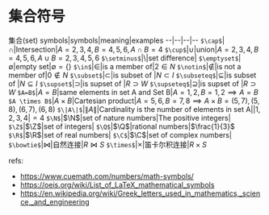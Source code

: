 # 集合符号

集合(set)
symbols|symbols|meaning|examples
--|--|--|--
`$\cap$`|$\cap$|Intersection|$A={2,3,4},B={4,5,6},A\cap B = {4}$
`$\cup$`|$\cup$|union|$A={2,3,4},B={4,5,6},A\cup B={2,3,4,5,6}$
`$\setminus$`|$\setminus$|set difference|
`$\emptyset$`|$\emptyset$|empty set|$\emptyset = \{\}$
`$\in$`|$\in$|is a member of|$2 \in N$
`$\notin$`|$\notin$|is not a member of|$0 \notin N$
`$\subset$`|$\subset$|is subset of |$N \subset I$
`$\subseteq$`|$\subseteq$|is subset of |$N \subseteq I$
`$\supset$`|$\supset$|is supset of |$R \supset W$
`$\supseteq$`|$\supseteq$|is supset of |$R \supset W$
`$A=B$`|$A=B$|same elements in set A and Set B|$A={1,2},B={1,2} \implies A = B$
`$A \times B$`|$A \times B$|Cartesian product|$A={5,6},B={7,8} \implies A \times B = {(5,7),(5,8),(6,7),(6,8)}$
`$\|A\|$`|$\|A\|$|Cardinality is the number of elements in set A|$|{1,2,3,4}| =  4$
`$\N$`|$\N$|set of nature numbers|The positive integers|
`$\Z$`|$\Z$|set of integers|
`$\Q$`|$\Q$|rational numbers|$\frac{1}{3}$
`$\R$`|$\R$|set of real numbers|
`$\C$`|$\C$|set of complex numbers|
`$\bowtie$`|$\bowtie$|自然连接|$R \bowtie S$
`$\times$`|$\times$|笛卡尔积连接|$R \times S$



refs:

- https://www.cuemath.com/numbers/math-symbols/
- https://oeis.org/wiki/List_of_LaTeX_mathematical_symbols
- https://en.wikipedia.org/wiki/Greek_letters_used_in_mathematics,_science,_and_engineering